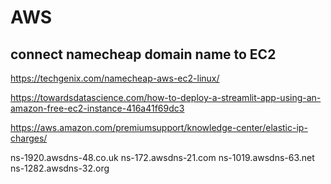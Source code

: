 # AWS


## connect namecheap domain name to EC2
https://techgenix.com/namecheap-aws-ec2-linux/

https://towardsdatascience.com/how-to-deploy-a-streamlit-app-using-an-amazon-free-ec2-instance-416a41f69dc3


https://aws.amazon.com/premiumsupport/knowledge-center/elastic-ip-charges/

ns-1920.awsdns-48.co.uk
ns-172.awsdns-21.com
ns-1019.awsdns-63.net
ns-1282.awsdns-32.org


